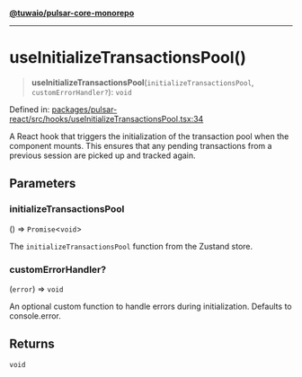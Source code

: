 [**@tuwaio/pulsar-core-monorepo**](../../../README.md)

***

# useInitializeTransactionsPool()

> **useInitializeTransactionsPool**(`initializeTransactionsPool`, `customErrorHandler?`): `void`

Defined in: [packages/pulsar-react/src/hooks/useInitializeTransactionsPool.tsx:34](https://github.com/TuwaIO/pulsar-core/blob/720ae68e888aeb5b19c59753a144a246fe05cc4c/packages/pulsar-react/src/hooks/useInitializeTransactionsPool.tsx#L34)

A React hook that triggers the initialization of the transaction pool when the component mounts.
This ensures that any pending transactions from a previous session are picked up and tracked again.

## Parameters

### initializeTransactionsPool

() => `Promise`\<`void`\>

The `initializeTransactionsPool` function from the Zustand store.

### customErrorHandler?

(`error`) => `void`

An optional custom function to handle errors during initialization. Defaults to console.error.

## Returns

`void`
